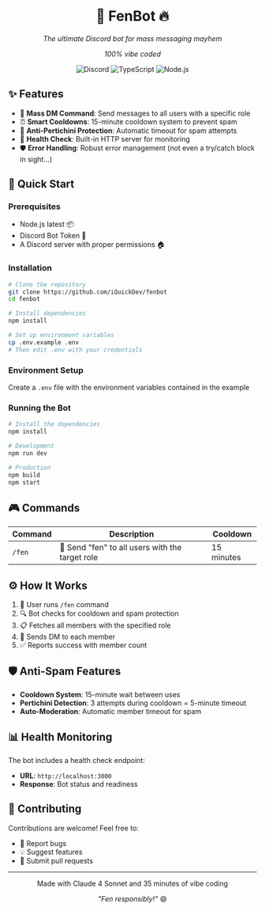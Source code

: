 <div align="center">
  <h1>🤖 FenBot 🔥</h1>
  <p><em>The ultimate Discord bot for mass messaging mayhem</em></p>
  <p><em>100% vibe coded</em></p>

  ![Discord](https://img.shields.io/badge/Discord-Bot-7289da?style=for-the-badge&logo=discord&logoColor=white)
  ![TypeScript](https://img.shields.io/badge/TypeScript-007ACC?style=for-the-badge&logo=typescript&logoColor=white)
  ![Node.js](https://img.shields.io/badge/Node.js-43853D?style=for-the-badge&logo=node.js&logoColor=white)
</div>

## ✨ Features

- 💬 **Mass DM Command**: Send messages to all users with a specific role
- ⏰ **Smart Cooldowns**: 15-minute cooldown system to prevent spam
- 🚫 **Anti-Pertichini Protection**: Automatic timeout for spam attempts
- 🏥 **Health Check**: Built-in HTTP server for monitoring
- 🛡️ **Error Handling**: Robust error management (not even a try/catch block in sight...)

## 🚀 Quick Start

### Prerequisites
- Node.js latest 📦
- Discord Bot Token 🔑
- A Discord server with proper permissions 🏠

### Installation

```bash
# Clone the repository
git clone https://github.com/iQuickDev/fenbot
cd fenbot

# Install dependencies
npm install

# Set up environment variables
cp .env.example .env
# Then edit .env with your credentials
```

### Environment Setup

Create a `.env` file with the environment variables contained in the example

### Running the Bot

```bash
# Install the dependencies
npm install

# Development
npm run dev

# Production
npm build
npm start
```

## 🎮 Commands

| Command | Description | Cooldown |
|---------|-------------|----------|
| `/fen` | 📨 Send "fen" to all users with the target role | 15 minutes |

## ⚙️ How It Works

1. 🎯 User runs `/fen` command
2. 🔍 Bot checks for cooldown and spam protection
3. 📋 Fetches all members with the specified role
4. 💌 Sends DM to each member
5. ✅ Reports success with member count

## 🛡️ Anti-Spam Features

- **Cooldown System**: 15-minute wait between uses
- **Pertichini Detection**: 3 attempts during cooldown = 5-minute timeout
- **Auto-Moderation**: Automatic member timeout for spam

## 📊 Health Monitoring

The bot includes a health check endpoint:
- **URL**: `http://localhost:3000`
- **Response**: Bot status and readiness

## 🤝 Contributing

Contributions are welcome! Feel free to:
- 🐛 Report bugs
- 💡 Suggest features
- 🔧 Submit pull requests
---

<div align="center">
  <p>Made with Claude 4 Sonnet and 35 minutes of vibe coding</p>
  <p><em>"Fen responsibly!"</em> 😄</p>
</div>
